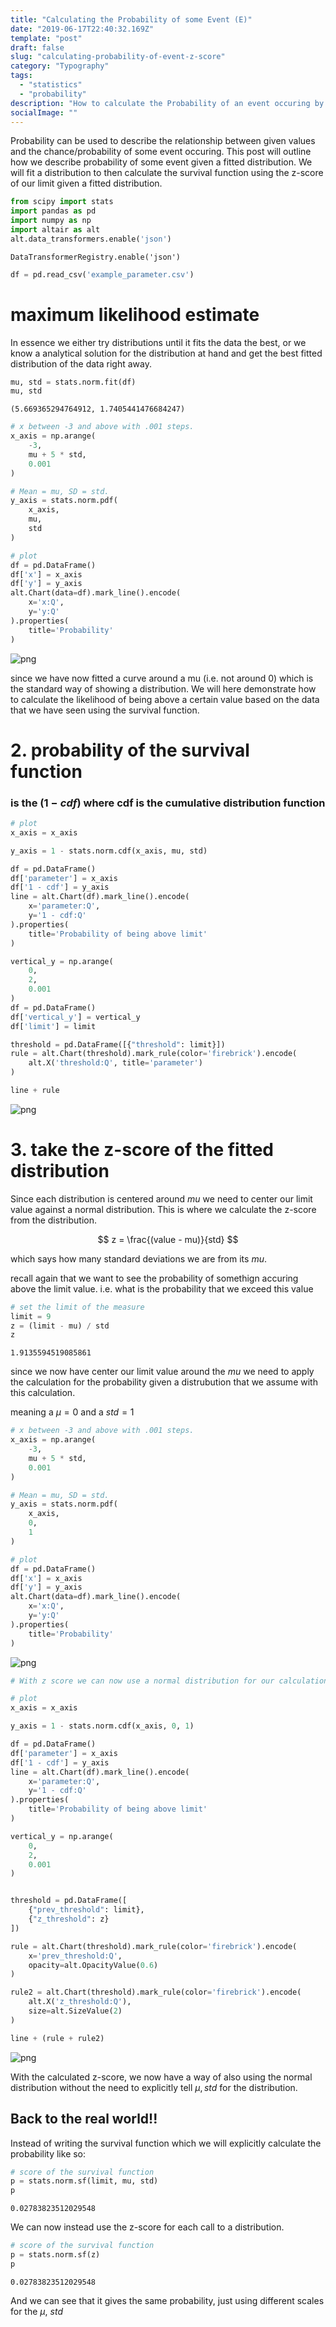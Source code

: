 ```yaml
---
title: "Calculating the Probability of some Event (E)"
date: "2019-06-17T22:40:32.169Z"
template: "post"
draft: false
slug: "calculating-probability-of-event-z-score"
category: "Typography"
tags:
  - "statistics"
  - "probability"
description: "How to calculate the Probability of an event occuring by also using the Z-score"
socialImage: ""
---
```


Probability can be used to describe the relationship between given values and the chance/probability of some event occuring.
This post will outline how we describe probability of some event given a fitted distribution.
We will fit a distribution to then calculate the survival function using the z-score of our limit given a fitted distribution.


```python
from scipy import stats
import pandas as pd
import numpy as np
import altair as alt
alt.data_transformers.enable('json')
```




    DataTransformerRegistry.enable('json')




```python
df = pd.read_csv('example_parameter.csv')
```

# maximum likelihood estimate

In essence we either try distributions until it fits the data the best, or we know a analytical solution for the distribution at hand and get the best fitted distribution of the data right away.


```python
mu, std = stats.norm.fit(df)
mu, std
```




    (5.669365294764912, 1.7405441476684247)




```python
# x between -3 and above with .001 steps.
x_axis = np.arange(
    -3, 
    mu + 5 * std, 
    0.001
)

# Mean = mu, SD = std.
y_axis = stats.norm.pdf(
    x_axis,
    mu,
    std
)

# plot
df = pd.DataFrame()
df['x'] = x_axis
df['y'] = y_axis
alt.Chart(data=df).mark_line().encode(
    x='x:Q',
    y='y:Q'
).properties(
    title='Probability'
)

```




![png](/assets/calculating-probability-of-event-z-score/output_6_0.png)



since we have now fitted a curve around a mu (i.e. not around 0) which is the standard way of showing a distribution.
We will here demonstrate how to calculate the likelihood of being above a certain value based on the data that we have seen using the survival function.

# 2. probability of the survival function
### is the $(1 - cdf)$ where cdf is the cumulative distribution function


```python
# plot
x_axis = x_axis

y_axis = 1 - stats.norm.cdf(x_axis, mu, std)

df = pd.DataFrame()
df['parameter'] = x_axis
df['1 - cdf'] = y_axis
line = alt.Chart(df).mark_line().encode(
    x='parameter:Q',
    y='1 - cdf:Q'
).properties(
    title='Probability of being above limit'
)

vertical_y = np.arange(
    0, 
    2, 
    0.001
)
df = pd.DataFrame()
df['vertical_y'] = vertical_y
df['limit'] = limit

threshold = pd.DataFrame([{"threshold": limit}])
rule = alt.Chart(threshold).mark_rule(color='firebrick').encode(
    alt.X('threshold:Q', title='parameter')
)

line + rule
```




![png](/assets/calculating-probability-of-event-z-score/output_8_0.png)



# 3. take the z-score of the fitted distribution

Since each distribution is centered around $mu$ we need to center our limit value against a normal distribution.
This is where we calculate the z-score from the distribution.

$$
z = \frac{(value - mu)}{std}
$$

which says how many standard deviations we are from its $mu$.

recall again that we want to see the probability of somethign accuring above the limit value.
i.e. what is the probability that we exceed this value


```python
# set the limit of the measure
limit = 9
z = (limit - mu) / std
z
```




    1.9135594519085861



since we now have center our limit value around the $mu$ we need to apply the calculation for the probability given a distrubution that we assume with this calculation.

meaning a $\mu=0$ and a $std=1$


```python
# x between -3 and above with .001 steps.
x_axis = np.arange(
    -3, 
    mu + 5 * std, 
    0.001
)

# Mean = mu, SD = std.
y_axis = stats.norm.pdf(
    x_axis,
    0,
    1
)

# plot
df = pd.DataFrame()
df['x'] = x_axis
df['y'] = y_axis
alt.Chart(data=df).mark_line().encode(
    x='x:Q',
    y='y:Q'
).properties(
    title='Probability'
)
```




![png](./images/calculating-probability-of-event-z-score/output_12_0.png)




```python
# With z score we can now use a normal distribution for our calculations

# plot
x_axis = x_axis

y_axis = 1 - stats.norm.cdf(x_axis, 0, 1)

df = pd.DataFrame()
df['parameter'] = x_axis
df['1 - cdf'] = y_axis
line = alt.Chart(df).mark_line().encode(
    x='parameter:Q',
    y='1 - cdf:Q'
).properties(
    title='Probability of being above limit'
)

vertical_y = np.arange(
    0, 
    2, 
    0.001
)


threshold = pd.DataFrame([
    {"prev_threshold": limit},
    {"z_threshold": z}
])

rule = alt.Chart(threshold).mark_rule(color='firebrick').encode(
    x='prev_threshold:Q',
    opacity=alt.OpacityValue(0.6)
)

rule2 = alt.Chart(threshold).mark_rule(color='firebrick').encode(
    alt.X('z_threshold:Q'),
    size=alt.SizeValue(2)
)

line + (rule + rule2)
```




![png](./images/calculating-probability-of-event-z-score/output_13_0.png)



With the calculated z-score, we now have a way of also using the normal distribution without the need to explicitly tell $\mu, std$ for the distribution.

## Back to the real world!!

Instead of writing the survival function which we will explicitly calculate the probability like so:


```python
# score of the survival function
p = stats.norm.sf(limit, mu, std)
p
```




    0.02783823512029548



We can now instead use the z-score for each call to a distribution.


```python
# score of the survival function
p = stats.norm.sf(z)
p
```




    0.02783823512029548



And we can see that it gives the same probability, just using different scales for the $\mu$, $std$
